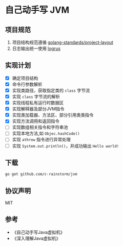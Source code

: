 # 自己动手写 JVM

## 项目规范

1. 项目结构规范遵循 [golang-standards/project-layout](https://github.com/golang-standards/project-layout)
2. 日志输出统一使用 [logrus](https://github.com/sirupsen/logrus)

## 实现计划

- [x] 确定项目结构
- [x] 命令行参数解析
- [x] 实现类路径，获取指定类的 `class` 字节流
- [x] 实现 `class` 字节流的解析
- [x] 实现线程私有运行时数据区
- [x] 实现解释器及部分JVM指令
- [x] 实现类加载器、方法区、部分引用类类指令
- [x] 实现方法调用和返回指令
- [ ] 实现数组相关指令和字符串池
- [ ] 实现本地方法,如 `Objec.hashCode()`
- [ ] 实现 `athrow` 指令进行异常处理
- [ ] 实现 `System.out.println()`，并成功输出 `Hello world!`

## 下载

```bash
go get github.com/c-rainstorm/jvm
```

## 协议声明

MIT

## 参考

- 《自己动手写Java虚拟机》
- 《深入理解Java虚拟机》
